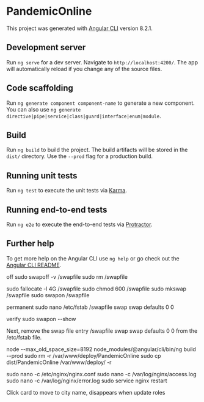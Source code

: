 # PandemicOnline

This project was generated with [Angular CLI](https://github.com/angular/angular-cli) version 8.2.1.

## Development server

Run `ng serve` for a dev server. Navigate to `http://localhost:4200/`. The app will automatically reload if you change any of the source files.

## Code scaffolding

Run `ng generate component component-name` to generate a new component. You can also use `ng generate directive|pipe|service|class|guard|interface|enum|module`.

## Build

Run `ng build` to build the project. The build artifacts will be stored in the `dist/` directory. Use the `--prod` flag for a production build.

## Running unit tests

Run `ng test` to execute the unit tests via [Karma](https://karma-runner.github.io).

## Running end-to-end tests

Run `ng e2e` to execute the end-to-end tests via [Protractor](http://www.protractortest.org/).

## Further help

To get more help on the Angular CLI use `ng help` or go check out the [Angular CLI README](https://github.com/angular/angular-cli/blob/master/README.md).


off 
sudo swapoff -v /swapfile
sudo rm /swapfile

sudo fallocate -l 4G /swapfile
sudo chmod 600 /swapfile
sudo mkswap /swapfile
sudo swapon /swapfile

permanent 
sudo nano /etc/fstab
/swapfile swap swap defaults 0 0

verify
sudo swapon --show


Next, remove the swap file entry /swapfile swap swap defaults 0 0 from the /etc/fstab file.

node --max_old_space_size=8192 node_modules/@angular/cli/bin/ng build --prod
sudo rm -r  /var/www/deploy/PandemicOnline
sudo cp dist/PandemicOnline  /var/www/deploy/ -r

sudo nano -c /etc/nginx/nginx.conf
sudo nano -c /var/log/nginx/access.log
sudo nano -c /var/log/nginx/error.log
sudo service nginx restart

Click card to move to city
name, disappears when update roles